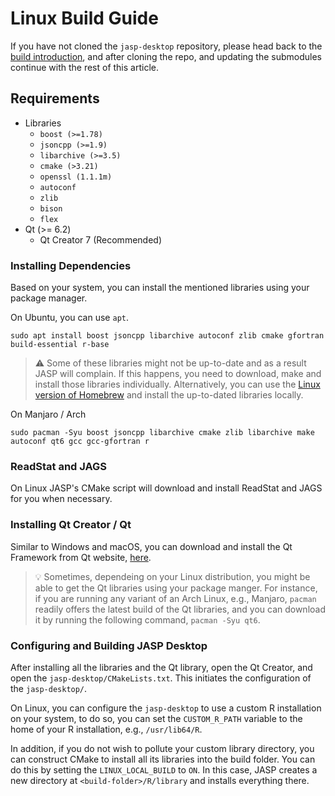 # Linux Build Guide

If you have not cloned the `jasp-desktop` repository, please head back to the [build introduction](Docs/development/jasp-building-guide.md), and after cloning the repo, and updating the submodules continue with the rest of this article.

## Requirements

- Libraries
	- `boost (>=1.78)`
	- `jsoncpp (>=1.9)`
	- `libarchive (>=3.5)`
	- `cmake (>3.21)`
	- `openssl (1.1.1m)`
	- `autoconf`
	- `zlib`
	- `bison`
	- `flex`
- Qt (>= 6.2)
	- Qt Creator 7 (Recommended)

### Installing Dependencies

Based on your system, you can install the mentioned libraries using your package manager.

On Ubuntu, you can use `apt`. 

```
sudo apt install boost jsoncpp libarchive autoconf zlib cmake gfortran build-essential r-base
```

> ⚠️ Some of these libraries might not be up-to-date and as a result JASP will complain. If this happens, you need to download, make and install those libraries individually. Alternatively, you can use the [Linux version of Homebrew](https://docs.brew.sh/Homebrew-on-Linux) and install the up-to-dated libraries locally.

On Manjaro / Arch

```
sudo pacman -Syu boost jsoncpp libarchive cmake zlib libarchive make autoconf qt6 gcc gcc-gfortran r
```

### ReadStat and JAGS

On Linux JASP's CMake script will download and install ReadStat and JAGS for you when necessary.

### Installing Qt Creator / Qt

Similar to Windows and macOS, you can download and install the Qt Framework from Qt website, [here](https://www.qt.io/download). 

> 💡 Sometimes, dependeing on your Linux distribution, you might be able to get the Qt libraries using your package manger. For instance, if you are running any variant of an Arch Linux, e.g., Manjaro, `pacman` readily offers the latest build of the Qt libraries, and you can download it by running the following command, `pacman -Syu qt6`.

### Configuring and Building JASP Desktop

After installing all the libraries and the Qt library, open the Qt Creator, and open the `jasp-desktop/CMakeLists.txt`. This initiates the configuration of the `jasp-desktop/`. 

On Linux, you can configure the `jasp-desktop` to use a custom R installation on your system, to do so, you can set the `CUSTOM_R_PATH` variable to the home of your R installation, e.g., `/usr/lib64/R`.

In addition, if you do not wish to pollute your custom library directory, you can construct CMake to install all its libraries into the build folder. You can do this by setting the `LINUX_LOCAL_BUILD` to `ON`. In this case, JASP creates a new directory at `<build-folder>/R/library` and installs everything there.
